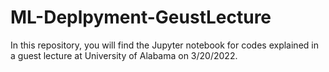 # ML-Deplpyment-GeustLecture
In this repository, you will find the Jupyter notebook for codes explained in a guest lecture at University of Alabama on 3/20/2022. 
